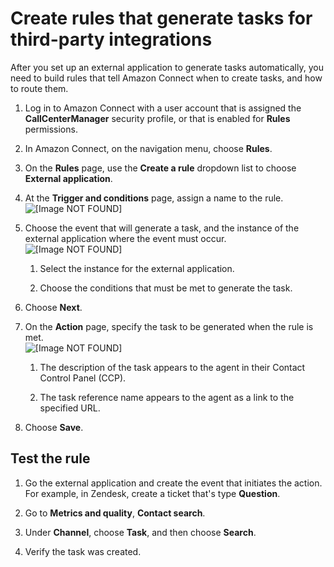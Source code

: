 # Create rules that generate tasks for third\-party integrations<a name="add-rules-task-creation"></a>

After you set up an external application to generate tasks automatically, you need to build rules that tell Amazon Connect when to create tasks, and how to route them\.

1. Log in to Amazon Connect with a user account that is assigned the **CallCenterManager** security profile, or that is enabled for **Rules** permissions\.

1. In Amazon Connect, on the navigation menu, choose **Rules**\.

1. On the **Rules** page, use the **Create a rule** dropdown list to choose **External application**\.

1. At the **Trigger and conditions** page, assign a name to the rule\.  
![\[Image NOT FOUND\]](http://docs.aws.amazon.com/connect/latest/adminguide/images/contact-lens-add-category-rules.png)

1. Choose the event that will generate a task, and the instance of the external application where the event must occur\.  
![\[Image NOT FOUND\]](http://docs.aws.amazon.com/connect/latest/adminguide/images/tasks-add-rule-for-zendesk.png)

   1. Select the instance for the external application\.

   1. Choose the conditions that must be met to generate the task\.

1. Choose **Next**\.

1. On the **Action** page, specify the task to be generated when the rule is met\.  
![\[Image NOT FOUND\]](http://docs.aws.amazon.com/connect/latest/adminguide/images/task-rule-action-to-take.png)

   1. The description of the task appears to the agent in their Contact Control Panel \(CCP\)\.

   1. The task reference name appears to the agent as a link to the specified URL\.

1. Choose **Save**\.

## Test the rule<a name="test-rules-task-creation"></a>

1. Go the external application and create the event that initiates the action\. For example, in Zendesk, create a ticket that's type **Question**\. 

1. Go to **Metrics and quality**, **Contact search**\. 

1. Under **Channel**, choose **Task**, and then choose **Search**\.

1. Verify the task was created\.